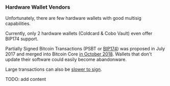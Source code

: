 ### Hardware Wallet Vendors

Unfortunately, there are few hardware wallets with good multisig capabilities.

Currently, only 2 hardware wallets (Coldcard & Cobo Vault) even offer BIP174 support.

Partially Signed Bitcoin Transactions (PSBT or [BIP174](https://github.com/bitcoin/bips/blob/master/bip-0174.mediawiki)) was proposed in July 2017 and merged into Bitcoin Core [in October 2018](https://bitcoin.org/en/release/v0.17.0#bip-174-partially-signed-bitcoin-transactions-support).
Wallets that don't update their software could easily become abandonware.

Large transactions can also be [slower to sign](https://blog.keys.casa/bitcoin-multisig-hardware-signing-performance/).

TODO: add content
